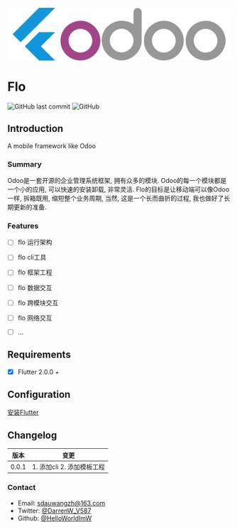 ![](https://github.com/HelloWorldImW/flo/raw/master/icon.png)  

# Flo

![GitHub last commit](https://img.shields.io/github/last-commit/HelloWorldImW/flo)
![GitHub](https://img.shields.io/github/license/HelloWorldImW/flo)

## Introduction

A mobile framework like Odoo

### Summary

Odoo是一套开源的企业管理系统框架, 拥有众多的模块. Odoo的每一个模块都是一个小的应用, 可以快速的安装卸载, 非常灵活.
Flo的目标是让移动端可以像Odoo一样, 拆箱既用, 缩短整个业务周期, 当然, 这是一个长而曲折的过程, 我也做好了长期更新的准备.

### Features

- [ ] flo 运行架构
- [ ] flo cli工具
- [ ] flo 框架工程
- [ ] flo 数据交互
- [ ] flo 跨模块交互
- [ ] flo 网络交互
- [ ] ...


## Requirements

- [X] Flutter 2.0.0 +

## Configuration

[安装Flutter](https://flutterchina.club/get-started/install/)


## Changelog

| 版本 | 变更 
| ------ | ------ 
| 0.0.1 | 1. 添加cli 2. 添加模板工程

### Contact

* Email: [sdauwangzh@163.com](mailto:sdauwangzh@163.com)
* Twitter: [@DarrenW_V587](https://twitter.com/DarrenW_V587)
* Github: [@HelloWorldImW](https://github.com/HelloWorldImW)
